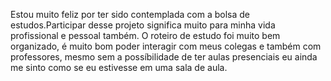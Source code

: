 Estou muito feliz por ter sido contemplada com a bolsa de estudos.Participar desse projeto significa muito para minha vida profissional e pessoal também. O roteiro de estudo foi muito bem organizado, é muito bom poder interagir com meus colegas e também com professores, mesmo sem a possíbilidade de ter aulas presenciais eu ainda me sinto como se eu estivesse em uma sala de aula. 